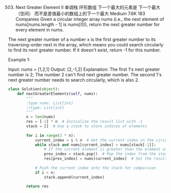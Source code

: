 503. Next Greater Element II
单调栈 环形数组
下一个最大的元素是 下一个最大（空间） 而不是差值最小的数组上的下一个最大
Medium
7.6K
183
Companies
Given a circular integer array nums (i.e., the next element of nums[nums.length - 1] is nums[0]), return the next greater number for every element in nums.

The next greater number of a number x is the first greater number to its traversing-order next in the array, which means you could search circularly to find its next greater number. If it doesn't exist, return -1 for this number.

 

Example 1:

Input: nums = [1,2,1]
Output: [2,-1,2]
Explanation: The first 1's next greater number is 2; 
The number 2 can't find next greater number. 
The second 1's next greater number needs to search circularly, which is also 2.

```python
class Solution(object):
    def nextGreaterElements(self, nums):
        """
        :type nums: List[int]
        :rtype: List[int]
        """
        n = len(nums)
        res = [-1] * n  # Initialize the result list with -1
        stack = []  # Use a stack to store indices of elements
        
        for i in range(2 * n):
            current_index = i % n  # Get the current index in the circular array
            while stack and nums[current_index] > nums[stack[-1]]:
                # If the current element is greater than the element at the top of the stack
                prev_index = stack.pop()  # Pop the index from the stack
                res[prev_index] = nums[current_index]  # Set the result for the popped index
            
            # Push the current index onto the stack for comparison
            if i < n:
                stack.append(current_index)
        
        return res


```